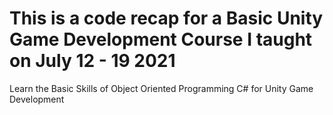 # This is a code recap for a Basic Unity Game Development Course I taught on July 12 - 19 2021

Learn the Basic Skills of Object Oriented Programming C# for Unity Game Development

